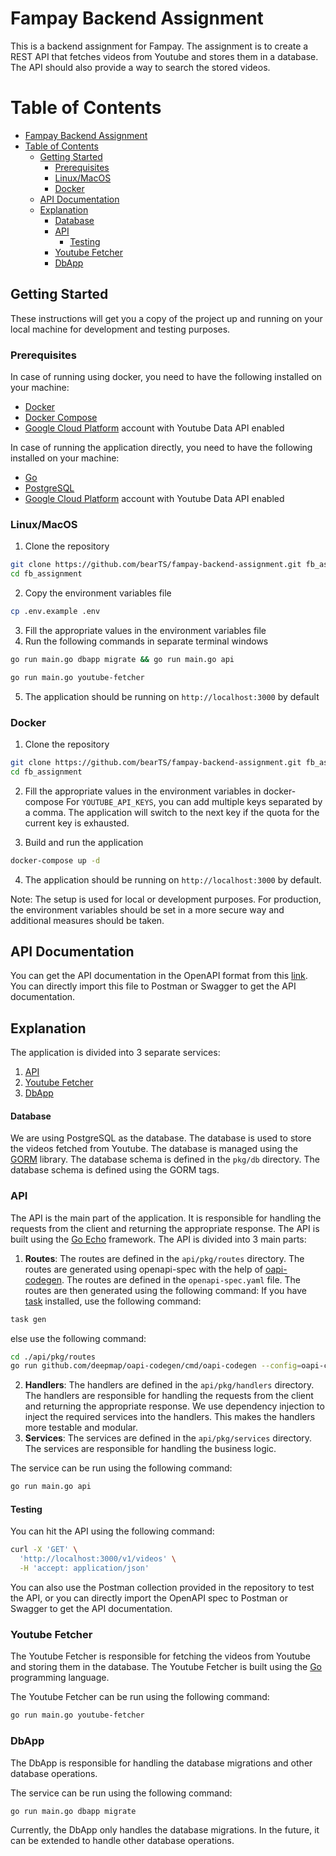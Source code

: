 # Fampay Backend Assignment
This is a backend assignment for Fampay. The assignment is to create a REST API that fetches videos from Youtube and stores them in a database. The API should also provide a way to search the stored videos.

# Table of Contents
- [Fampay Backend Assignment](#fampay-backend-assignment)
- [Table of Contents](#table-of-contents)
  - [Getting Started](#getting-started)
    - [Prerequisites](#prerequisites)
    - [Linux/MacOS](#linuxmacos)
    - [Docker](#docker)
  - [API Documentation](#api-documentation)
  - [Explanation](#explanation)
      - [Database](#database)
    - [API](#api)
      - [Testing](#testing)
    - [Youtube Fetcher](#youtube-fetcher)
    - [DbApp](#dbapp)

## Getting Started
These instructions will get you a copy of the project up and running on your local machine for development and testing purposes.
### Prerequisites
In case of running using docker, you need to have the following installed on your machine:
- [Docker](https://www.docker.com/)
- [Docker Compose](https://docs.docker.com/compose/)
- [Google Cloud Platform](https://cloud.google.com/) account with Youtube Data API enabled

In case of running the application directly, you need to have the following installed on your machine:
- [Go](https://golang.org/)
- [PostgreSQL](https://www.postgresql.org/)
- [Google Cloud Platform](https://cloud.google.com/) account with Youtube Data API enabled

### Linux/MacOS
1. Clone the repository
```bash
git clone https://github.com/bearTS/fampay-backend-assignment.git fb_assignment
cd fb_assignment
```

2. Copy the environment variables file
```bash
cp .env.example .env
```
3. Fill the appropriate values in the environment variables file
4. Run the following commands in separate terminal windows
```bash
go run main.go dbapp migrate && go run main.go api
```
```bash
go run main.go youtube-fetcher
```
5. The application should be running on `http://localhost:3000` by default

### Docker
1. Clone the repository
```bash
git clone https://github.com/bearTS/fampay-backend-assignment.git fb_assignment
cd fb_assignment
```

2. Fill the appropriate values in the environment variables in docker-compose
For `YOUTUBE_API_KEYS`, you can add multiple keys separated by a comma. The application will switch to the next key if the quota for the current key is exhausted.

3. Build and run the application
```bash
docker-compose up -d
```

4. The application should be running on `http://localhost:3000` by default.

Note: The setup is used for local or development purposes. For production, the environment variables should be set in a more secure way and additional measures should be taken.

## API Documentation
<!-- api/pkg/routes/openapi-spec.yaml -->
You can get the API documentation in the OpenAPI format from this [link](/api/pkg/routes/openapi-spec.yaml).
You can directly import this file to Postman or Swagger to get the API documentation.

## Explanation
The application is divided into 3 separate services:
1. [API](#api)
2. [Youtube Fetcher](#youtube-fetcher)
3. [DbApp](#dbapp)

#### Database
We are using PostgreSQL as the database. The database is used to store the videos fetched from Youtube. The database is managed using the [GORM](https://gorm.io/) library. The database schema is defined in the `pkg/db` directory. The database schema is defined using the GORM tags.

### API
The API is the main part of the application. It is responsible for handling the requests from the client and returning the appropriate response. The API is built using the [Go Echo](https://echo.labstack.com/) framework. The API is divided into 3 main parts:
1. **Routes**: The routes are defined in the `api/pkg/routes` directory. The routes are generated using openapi-spec with the help of [oapi-codegen](https://github.com/deepmap/oapi-codegen). The routes are defined in the `openapi-spec.yaml` file. The routes are then generated using the following command:
If you have [task](https://taskfile.dev/) installed, use the following command:
```bash
task gen
```
else use the following command:
```bash
cd ./api/pkg/routes
go run github.com/deepmap/oapi-codegen/cmd/oapi-codegen --config=oapi-codegen.yaml ./openapi-spec.yaml
```
2. **Handlers**: The handlers are defined in the `api/pkg/handlers` directory. The handlers are responsible for handling the requests from the client and returning the appropriate response. 
    We use dependency injection to inject the required services into the handlers. This makes the handlers more testable and modular.
3. **Services**: The services are defined in the `api/pkg/services` directory. The services are responsible for handling the business logic.

The service can be run using the following command:
```bash
go run main.go api
```

#### Testing
You can hit the API using the following command:
```bash
curl -X 'GET' \
  'http://localhost:3000/v1/videos' \
  -H 'accept: application/json'
```
You can also use the Postman collection provided in the repository to test the API, or you can directly import the OpenAPI spec to Postman or Swagger to get the API documentation.


### Youtube Fetcher
The Youtube Fetcher is responsible for fetching the videos from Youtube and storing them in the database. The Youtube Fetcher is built using the [Go](https://golang.org/) programming language. 

The Youtube Fetcher can be run using the following command:
```bash
go run main.go youtube-fetcher
```

### DbApp
The DbApp is responsible for handling the database migrations and other database operations.

The service can be run using the following command:
```bash
go run main.go dbapp migrate
```
Currently, the DbApp only handles the database migrations. In the future, it can be extended to handle other database operations.


